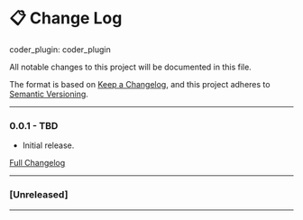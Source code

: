 <!-- BEGIN LiminalCognition LLC CHANGELOG.MD V0.0.1 BLOCK -->

# 📋 Change Log

coder_plugin: coder_plugin

All notable changes to this project will be documented in this file.

The format is based on [Keep a Changelog](https://keepachangelog.com/),
and this project adheres to [Semantic Versioning](https://semver.org/).

---

### 0.0.1 - TBD
- Initial release.

[Full Changelog](https://github.com/github-changelog-generator/github-changelog-generator/compare/v0.0.0...0.0.1)

---

### [Unreleased]

---

<!-- END LiminalCognition LLC CHANGELOG.MD BLOCK -->
